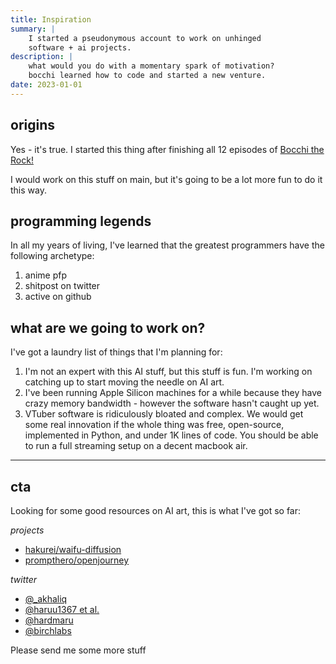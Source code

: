```yaml
---
title: Inspiration
summary: |
    I started a pseudonymous account to work on unhinged
    software + ai projects. 
description: |
    what would you do with a momentary spark of motivation?
    bocchi learned how to code and started a new venture.
date: 2023-01-01
---
```


## origins

Yes - it's true. I started this thing after finishing all
12 episodes of
[Bocchi the Rock!](https://en.wikipedia.org/wiki/Bocchi_the_Rock!)

I would work on this stuff on main, but it's going to be a
lot more fun to do it this way.

## programming legends
In all my years of living, I've learned that the greatest
programmers have the following archetype:

1. anime pfp 
2. shitpost on twitter
3. active on github

## what are we going to work on?
I've got a laundry list of things that I'm planning for:

1. I'm not an expert with this AI stuff, but this stuff
is fun. I'm working on catching up to start moving the
needle on AI art.
2. I've been running Apple Silicon machines for a while
because they have crazy memory bandwidth - however the
software hasn't caught up yet.
3. VTuber software is ridiculously bloated and complex.
We would get some real innovation if the whole thing was
free, open-source, implemented in Python, and under 1K
lines of code. You should be able to run a full streaming
setup on a decent macbook air.

---
## cta
Looking for some good resources on AI art, this is what
I've got so far:

*projects*
- [hakurei/waifu-diffusion](https://huggingface.co/hakurei/waifu-diffusion)
- [prompthero/openjourney](https://huggingface.co/prompthero/openjourney)

*twitter*
- [@_akhaliq](https://twitter.com/_akhaliq)
- [@haruu1367 et al.](https://twitter.com/haruu1367)
- [@hardmaru](https://twitter.com/hardmaru)
- [@birchlabs](https://twitter.com/Birchlabs)

Please send me some more stuff
